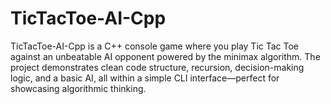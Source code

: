 # TicTacToe-AI-Cpp
TicTacToe-AI-Cpp is a C++ console game where you play Tic Tac Toe against an unbeatable AI opponent powered by the minimax algorithm. The project demonstrates clean code structure, recursion, decision-making logic, and a basic AI, all within a simple CLI interface—perfect for showcasing algorithmic thinking.
